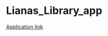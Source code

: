 # Lianas_Library_app


[Application link](https://https://asliozdemirstrollo-lianas-library-app-project-example-mfdbf0.streamlit.app/)
